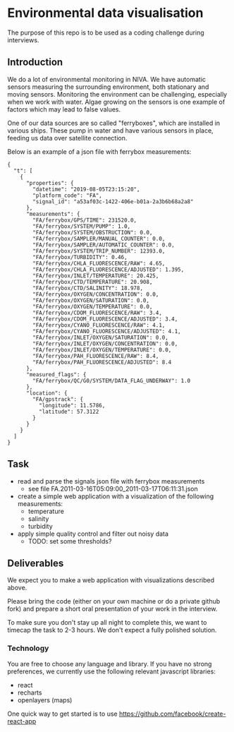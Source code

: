 # Environmental data visualisation

The purpose of this repo is to be used as a coding challenge during interviews.

## Introduction

We do a lot of environmental monitoring in NIVA. We have automatic sensors measuring the surrounding environment, both stationary and moving sensors. Monitoring the environment can be challenging, especially when we work with water. Algae growing on the sensors is one example of factors which may lead to false values.

One of our data sources are so called "ferryboxes", which are installed in various ships. These pump in water and have various sensors in place, feeding us data over satellite connection.  

Below is an example of a json file with ferrybox measurements:

```
{
  "t": [
    {
      "properties": {
        "datetime": "2019-08-05T23:15:20",
        "platform_code": "FA",
        "signal_id": "a53af03c-1422-406e-b01a-2a3b6b68a2a8"
      },
      "measurements": {
        "FA/ferrybox/GPS/TIME": 231520.0,
        "FA/ferrybox/SYSTEM/PUMP": 1.0,
        "FA/ferrybox/SYSTEM/OBSTRUCTION": 0.0,
        "FA/ferrybox/SAMPLER/MANUAL_COUNTER": 0.0,
        "FA/ferrybox/SAMPLER/AUTOMATIC_COUNTER": 0.0,
        "FA/ferrybox/SYSTEM/TRIP_NUMBER": 12393.0,
        "FA/ferrybox/TURBIDITY": 0.46,
        "FA/ferrybox/CHLA_FLUORESCENCE/RAW": 4.65,
        "FA/ferrybox/CHLA_FLUORESCENCE/ADJUSTED": 1.395,
        "FA/ferrybox/INLET/TEMPERATURE": 20.425,
        "FA/ferrybox/CTD/TEMPERATURE": 20.908,
        "FA/ferrybox/CTD/SALINITY": 18.978,
        "FA/ferrybox/OXYGEN/CONCENTRATION": 0.0,
        "FA/ferrybox/OXYGEN/SATURATION": 0.0,
        "FA/ferrybox/OXYGEN/TEMPERATURE": 0.0,
        "FA/ferrybox/CDOM_FLUORESCENCE/RAW": 3.4,
        "FA/ferrybox/CDOM_FLUORESCENCE/ADJUSTED": 3.4,
        "FA/ferrybox/CYANO_FLUORESCENCE/RAW": 4.1,
        "FA/ferrybox/CYANO_FLUORESCENCE/ADJUSTED": 4.1,
        "FA/ferrybox/INLET/OXYGEN/SATURATION": 0.0,
        "FA/ferrybox/INLET/OXYGEN/CONCENTRATION": 0.0,
        "FA/ferrybox/INLET/OXYGEN/TEMPERATURE": 0.0,
        "FA/ferrybox/PAH_FLUORESCENCE/RAW": 8.4,
        "FA/ferrybox/PAH_FLUORESCENCE/ADJUSTED": 8.4
      },
      "measured_flags": {
        "FA/ferrybox/QC/G0/SYSTEM/DATA_FLAG_UNDERWAY": 1.0
      },
      "location": {
        "FA/gpstrack": {
          "longitude": 11.5786,
          "latitude": 57.3122
        }
      }
    }
  ]
}
```


## Task
- read and parse the signals json file with ferrybox measurements
  - see file FA.2011-03-16T05:09:00_2011-03-17T06:11:31.json
- create a simple web application with a visualization of the following measurements:
  - temperature
  - salinity
  - turbidity
- apply simple quality control and filter out noisy data
  - TODO: set some thresholds?



## Deliverables

We expect you to make a web application with visualizations described above.

Please bring the code (either on your own machine or do a private github fork) and prepare a short oral presentation of your work in the interview.

To make sure you don't stay up all night to complete this, we want to timecap the task to 2-3 hours. We don't expect a fully polished solution.

### Technology

You are free to choose any language and library. If you have no strong preferences, we currently use the following relevant javascript libraries:

- react
- recharts
- openlayers (maps)

One quick way to get started is to use https://github.com/facebook/create-react-app